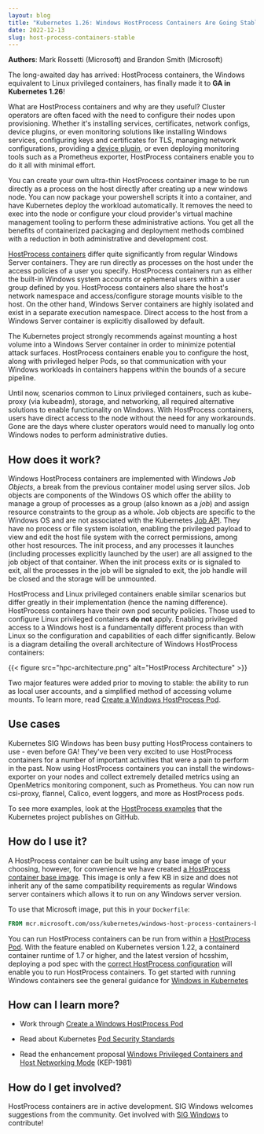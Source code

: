 ```yaml
---
layout: blog
title: "Kubernetes 1.26: Windows HostProcess Containers Are Going Stable"
date: 2022-12-13
slug: host-process-containers-stable
---
```


**Authors**: Mark Rossetti (Microsoft) and Brandon Smith (Microsoft)

The long-awaited day has arrived: HostProcess containers, the Windows equivalent to Linux privileged
containers, has finally made it to **GA in Kubernetes 1.26**!

What are HostProcess containers and why are they useful? Cluster operators
are often faced with the need to configure their nodes upon provisioning. Whether it's
installing services, certificates, network configs, device plugins, or even monitoring solutions like
installing Windows services, configuring keys and certificates for TLS, managing network configurations, providing a [device plugin](/docs/concepts/extend-kubernetes/compute-storage-net/device-plugins/),
or even deploying monitoring tools such as a Prometheus exporter, HostProcess containers
enable you to do it all with minimal effort.

You can create your own ultra-thin HostProcess container image to be run directly as
a process on the host directly after creating up a new windows node. You can now package your powershell scripts
it into a container, and have Kubernetes
deploy the workload automatically. It removes the need to exec into the node or configure
your cloud provider's virtual machine management tooling to perform these administrative actions.
You get all the benefits of
containerized packaging and deployment methods combined with a reduction in both administrative
and development cost.

[HostProcess containers](/docs/tasks/configure-pod-container/create-hostprocess-pod/) differ 
quite significantly from regular Windows Server containers.
They are run directly as processes on the host under the access policies of
a user you specify. HostProcess containers run as either the built-in Windows system accounts or
ephemeral users within a user group defined by you. HostProcess containers also share
the host's network namespace and access/configure storage mounts visible to the host.
On the other hand, Windows Server containers are highly isolated and exist in a separate
execution namespace. Direct access to the host from a Windows Server container is explicitly disallowed
by default. 

The Kubernetes project strongly recommends against mounting a host volume into a Windows Server
container in order to minimize potential attack surfaces. HostProcess containers enable you to configure 
the host, along with privileged helper Pods, so that communication with your Windows workloads
in containers happens within the bounds of a secure pipeline.

Until now, scenarios common to Linux privileged containers, such as kube-proxy (via kubeadm),
storage, and networking, all required alternative solutions to enable functionality on Windows.
With HostProcess containers, users have direct access to the node without the need for
any workarounds. Gone are the days where cluster operators would need to manually log onto
Windows nodes to perform administrative duties.

## How does it work?

Windows HostProcess containers are implemented with Windows _Job Objects_, a break from the
previous container model using server silos. Job objects are components of the Windows OS which offer the ability to
manage a group of processes as a group (also known as a _job_) and assign resource constraints to the
group as a whole. Job objects are specific to the Windows OS and are not associated with
the Kubernetes [Job API](/docs/concepts/workloads/controllers/job/). They have no process
or file system isolation,
enabling the privileged payload to view and edit the host file system with the
correct permissions, among other host resources. The init process, and any processes
it launches (including processes explicitly launched by the user) are all assigned to the
job object of that container. When the init process exits or is signaled to exit,
all the processes in the job will be signaled to exit, the job handle will be
closed and the storage will be unmounted.

HostProcess and Linux privileged containers enable similar scenarios but differ
greatly in their implementation (hence the naming difference). HostProcess containers
have their own pod security policies. Those used to configure Linux privileged
containers **do not** apply. Enabling privileged access to a Windows host is a
fundamentally different process than with Linux so the configuration and
capabilities of each differ significantly. Below is a diagram detailing the
overall architecture of Windows HostProcess containers:

{{< figure src="hpc-architecture.png" alt="HostProcess Architecture" >}}

Two major features were added prior to moving to stable: the ability to run as local user accounts, and
a simplified method of accessing volume mounts. To learn more, read
[Create a Windows HostProcess Pod](/docs/tasks/configure-pod-container/create-hostprocess-pod/).

## Use cases

Kubernetes SIG Windows has been busy putting HostProcess containers to use - even before GA!
They've
been very excited to use HostProcess containers for a number of important activities that were a pain to
perform in the past. Now using HostProcess containers you can install the windows-exporter on your nodes
and collect extremely detailed metrics using an OpenMetrics monitoring component, such as Prometheus.
You can now run csi-proxy, flannel,
Calico, event loggers, and more as HostProcess pods.

To see more examples, look at the
[HostProcess examples](https://github.com/kubernetes-sigs/sig-windows-tools/tree/f366740c551b4217887a9eb339fd7ec3d6caacce/hostprocess)
that the Kubernetes project publishes on GitHub.

## How do I use it?

A HostProcess container can be built using any base image of your choosing, however, for convenience we have
created [a HostProcess container base image](https://github.com/microsoft/windows-host-process-containers-base-image).
This image is only a few KB in size and does not inherit any of the same compatibility requirements as regular Windows
server containers which allows it to run on any Windows server version.

To use that Microsoft image, put this in your `Dockerfile`:

```dockerfile
FROM mcr.microsoft.com/oss/kubernetes/windows-host-process-containers-base-image:v1.0.0
```

You can run HostProcess containers can be run from within a
[HostProcess Pod](/docs/concepts/workloads/pods/#privileged-mode-for-containers).
With the feature enabled on Kubernetes version 1.22, a containerd container runtime of
1.7 or higher, and the latest version of hcsshim, deploying a pod spec with the
[correct HostProcess configuration](/docs/tasks/configure-pod-container/create-hostprocess-pod/#before-you-begin)
will enable you to run HostProcess containers. To get started with running
Windows containers see the general guidance for [Windows in Kubernetes](/docs/setup/production-environment/windows/)

## How can I learn more?

- Work through [Create a Windows HostProcess Pod](/docs/tasks/configure-pod-container/create-hostprocess-pod/)

- Read about Kubernetes [Pod Security Standards](/docs/concepts/security/pod-security-standards/)

- Read the enhancement proposal [Windows Privileged Containers and Host Networking Mode](https://github.com/kubernetes/enhancements/tree/master/keps/sig-windows/1981-windows-privileged-container-support) (KEP-1981)

## How do I get involved?

HostProcess containers are in active development. SIG Windows welcomes suggestions from the community.
Get involved with [SIG Windows](https://github.com/kubernetes/community/tree/master/sig-windows)
to contribute!
